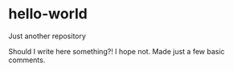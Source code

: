 # hello-world
Just another repository

Should I write here something?! I hope not.
Made just a few basic comments.
